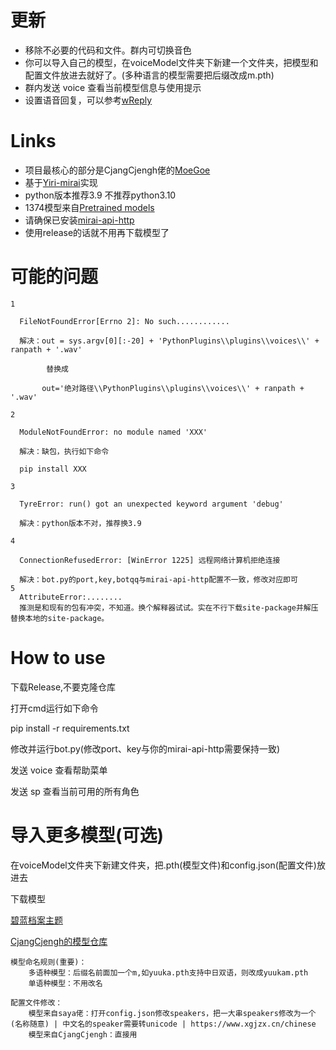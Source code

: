 # 更新
- 移除不必要的代码和文件。群内可切换音色
- 你可以导入自己的模型，在voiceModel文件夹下新建一个文件夹，把模型和配置文件放进去就好了。(多种语言的模型需要把后缀改成m.pth)
- 群内发送 voice 查看当前模型信息与使用提示
- 设置语音回复，可以参考[wReply](https://mirai.mamoe.net/topic/1842/%E4%BB%8E%E5%A4%96%E9%83%A8%E5%AF%BC%E5%85%A5%E8%AF%8D%E5%BA%93-%E5%8F%AF%E5%9C%A8%E7%BE%A4%E5%86%85%E7%AE%A1%E7%90%86-%E8%87%AA%E5%AE%9A%E4%B9%89%E5%9B%9E%E5%A4%8D)


# Links
- 项目最核心的部分是CjangCjengh佬的[MoeGoe](https://github.com/CjangCjengh/MoeGoe)
- 基于[Yiri-mirai](https://github.com/YiriMiraiProject/YiriMirai)实现
- python版本推荐3.9  不推荐python3.10
- 1374模型来自[Pretrained models](https://sjtueducn-my.sharepoint.com/personal/cjang_cjengh_sjtu_edu_cn/_layouts/15/onedrive.aspx?id=%2Fpersonal%2Fcjang%5Fcjengh%5Fsjtu%5Fedu%5Fcn%2FDocuments%2Fvits%5Fmodels%2Fnene%2Bnanami%2Brong%2Btang%2F1374%5Fepochs%2Epth&parent=%2Fpersonal%2Fcjang%5Fcjengh%5Fsjtu%5Fedu%5Fcn%2FDocuments%2Fvits%5Fmodels%2Fnene%2Bnanami%2Brong%2Btang&ga=1)
- 请确保已安装[mirai-api-http](https://github.com/project-mirai/mirai-api-http)
- 使用release的话就不用再下载模型了


# 可能的问题

    1
    
      FileNotFoundError[Errno 2]: No such............ 
      
      解决：out = sys.argv[0][:-20] + 'PythonPlugins\\plugins\\voices\\' + ranpath + '.wav'
      
            替换成
            
           out='绝对路径\\PythonPlugins\\plugins\\voices\\' + ranpath + '.wav'
           
    2
    
      ModuleNotFoundError: no module named 'XXX'
      
      解决：缺包，执行如下命令 
      
      pip install XXX
      
    3
    
      TyreError: run() got an unexpected keyword argument 'debug'
      
      解决：python版本不对，推荐换3.9
      
    4
    
      ConnectionRefusedError: [WinError 1225] 远程网络计算机拒绝连接
      
      解决：bot.py的port,key,botqq与mirai-api-http配置不一致，修改对应即可
    5
      AttributeError:........
      推测是和现有的包有冲突，不知道。换个解释器试试。实在不行下载site-package并解压替换本地的site-package。
      
# How to use
下载Release,不要克隆仓库

打开cmd运行如下命令

   pip install -r requirements.txt

修改并运行bot.py(修改port、key与你的mirai-api-http需要保持一致)

发送 voice 查看帮助菜单

发送 sp 查看当前可用的所有角色

# 导入更多模型(可选)

在voiceModel文件夹下新建文件夹，把.pth(模型文件)和config.json(配置文件)放进去

下载模型
        
[碧蓝档案主题](https://www.bilibili.com/video/BV1wG4y1M7SL/?spm_id_from=333.999.0.0)
            
[CjangCjengh的模型仓库](https://github.com/CjangCjengh/TTSModels)
            

	模型命名规则(重要)：
		多语种模型：后缀名前面加一个m,如yuuka.pth支持中日双语，则改成yuukam.pth
		单语种模型：不用改名

	配置文件修改：
		模型来自saya佬：打开config.json修改speakers，把一大串speakers修改为一个(名称随意) | 中文名的speaker需要转unicode | https://www.xgjzx.cn/chinese
		模型来自CjangCjengh：直接用
		
